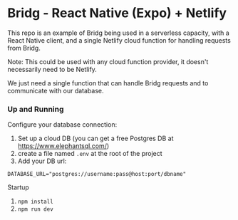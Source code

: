 # Bridg - React Native (Expo) + Netlify

This repo is an example of Bridg being used in a serverless capacity, with a React Native client, and a single Netlify cloud function for handling requests from Bridg.

Note: This could be used with any cloud function provider, it doesn't necessarily need to be Netlify.

We just need a single function that can handle Bridg requests and to communicate with our database.

### Up and Running

Configure your database connection:

1. Set up a cloud DB (you can get a free Postgres DB at https://www.elephantsql.com/)
2. create a file named `.env` at the root of the project
3. Add your DB url:

```
DATABASE_URL="postgres://username:pass@host:port/dbname"
```

Startup

1. `npm install`
2. `npm run dev`
